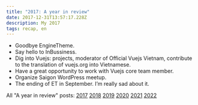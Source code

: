 ```yaml
---
title: "2017: A year in review"
date: 2017-12-31T13:57:17.228Z
description: My 2017
tags: recap, en
---
```


- Goodbye EngineTheme.
- Say hello to InBussiness.
- Dig into Vuejs: projects, moderator of Official Vuejs Vietnam, contribute to the translation of vuejs.org into Vietnamese.
- Have a great opportunity to work with Vuejs core team member.
- Organize Saigon WordPress meetup.
- The ending of ET in September. I’m really sad about it.


All "A year in review" posts: [2017](/notes/2017-year-in-review.html) [2018](/notes/2018-year-in-review.html) [2019](/notes/2019-year-in-review.html) [2020](/notes/2020-year-in-review.html) [2021](/notes/2021-year-in-review.html) [2022](/notes/2022-year-in-review.html) 
